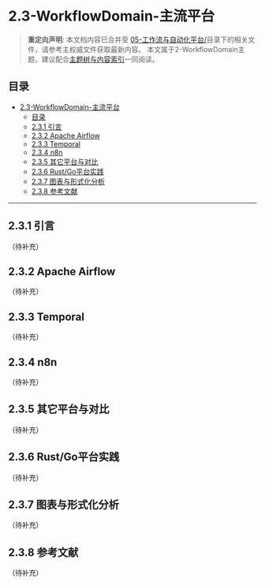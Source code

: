 # 2.3-WorkflowDomain-主流平台

> **重定向声明**: 本文档内容已合并至 [05-工作流与自动化平台/](05-工作流与自动化平台/)目录下的相关文件，请参考主权威文件获取最新内容。
> 本文属于2-WorkflowDomain主题，建议配合[主题树与内容索引](./00-主题树与内容索引.md)一同阅读。

## 目录

- [2.3-WorkflowDomain-主流平台](#23-workflowdomain-主流平台)
  - [目录](#目录)
  - [2.3.1 引言](#231-引言)
  - [2.3.2 Apache Airflow](#232-apache-airflow)
  - [2.3.3 Temporal](#233-temporal)
  - [2.3.4 n8n](#234-n8n)
  - [2.3.5 其它平台与对比](#235-其它平台与对比)
  - [2.3.6 Rust/Go平台实践](#236-rustgo平台实践)
  - [2.3.7 图表与形式化分析](#237-图表与形式化分析)
  - [2.3.8 参考文献](#238-参考文献)

---

## 2.3.1 引言

（待补充）

## 2.3.2 Apache Airflow

（待补充）

## 2.3.3 Temporal

（待补充）

## 2.3.4 n8n

（待补充）

## 2.3.5 其它平台与对比

（待补充）

## 2.3.6 Rust/Go平台实践

（待补充）

## 2.3.7 图表与形式化分析

（待补充）

## 2.3.8 参考文献

（待补充）
